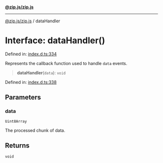 [**@zip.js/zip.js**](../README.md)

***

[@zip.js/zip.js](../globals.md) / dataHandler

# Interface: dataHandler()

Defined in: [index.d.ts:334](https://github.com/gildas-lormeau/zip.js/blob/f5689a69f57baaaa10605a11a4516e7cc749e4a1/index.d.ts#L334)

Represents the callback function used to handle `data` events.

> **dataHandler**(`data`): `void`

Defined in: [index.d.ts:338](https://github.com/gildas-lormeau/zip.js/blob/f5689a69f57baaaa10605a11a4516e7cc749e4a1/index.d.ts#L338)

## Parameters

### data

`Uint8Array`

The processed chunk of data.

## Returns

`void`
